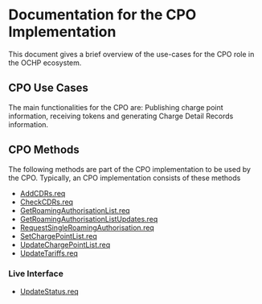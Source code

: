 # Documentation for the CPO Implementation

This document gives a brief overview of the use-cases for the CPO role in the OCHP ecosystem.

## CPO Use Cases

The main functionalities for the CPO are: Publishing charge point information, receiving tokens and generating Charge Detail Records information.


## CPO Methods
The following methods are part of the CPO implementation to be used by the CPO. Typically, an CPO implementation consists of these methods

- [AddCDRs.req](#addcdrs.req)
- [CheckCDRs.req](#checkcdrsreq)
- [GetRoamingAuthorisationList.req](#getroamingauthorisationlistreq)
- [GetRoamingAuthorisationListUpdates.req](#getroamingauthorisationlistupdatesreq)
- [RequestSingleRoamingAuthorisation.req](#requestsingleroamingauthorisationreq)
- [SetChargePointList.req](#setchargepointlistreq)
- [UpdateChargePointList.req](#updatechargepointlistreq)
- [UpdateTariffs.req](#updatetariffsreq)

### Live Interface
- [UpdateStatus.req](#updatestatusreq)
